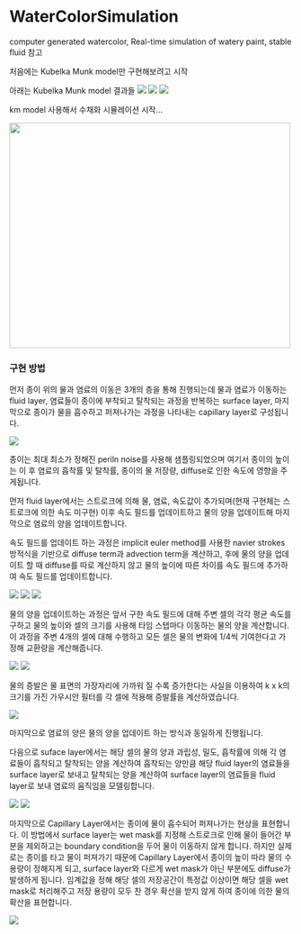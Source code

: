 # WaterColorSimulation

computer generated watercolor, Real-time simulation of watery paint, stable fluid 참고

처음에는 Kubelka Munk model만 구현해보려고 시작

아래는 Kubelka Munk model 결과들
<img src="https://github.com/jong1-choi/WaterColorSimulation/blob/main/Images/km1.png">
<img src="https://github.com/jong1-choi/WaterColorSimulation/blob/main/Images/km2.png">
<img src="https://github.com/jong1-choi/WaterColorSimulation/blob/main/Images/km3.png">

km model 사용해서 수채화 시뮬레이션 시작...

<img src="https://github.com/jong1-choi/WaterColorSimulation/blob/main/Images/demo.gif" width="500" height="400">

### 구현 방법

먼저 종이 위의 물과 염료의 이동은 3개의 층을 통해 진행되는데 물과 염료가 이동하는 fluid layer, 염료들이 종이에 부착되고 탈착되는 과정을 반복하는 surface layer, 마지막으로 종이가 물을 흡수하고 퍼져나가는 과정을 나타내는 capillary layer로 구성됩니다.

<img src="https://github.com/jong1-choi/WaterColorSimulation/blob/main/Images/image1.png">

종이는 최대 최소가 정해진 periln noise를 사용해 샘플링되었으며 여기서 종이의 높이는 이 후 염료의 흡착률 및 탈착률, 종이의 물 저장량, diffuse로 인한 속도에 영향을 주게됩니다.

먼저 fluid layer에서는 스트로크에 의해 물, 염료, 속도값이 추가되며(현재 구현체는 스트로크에 의한 속도 미구현) 이후 속도 필드를 업데이트하고 물의 양을 업데이트해 마지막으로 염료의 양을 업데이트합니다.

속도 필드를 업데이트 하는 과정은 implicit euler method를 사용한 navier strokes 방적식을 기반으로 diffuse term과 advection term을 계산하고, 후에 물의 양을 업데이트 할 때 diffuse를 따로 계산하지 않고 물의 높이에 따른 차이를 속도 필드에 추가하여 속도 필드를 업데이트합니다.

<img src="https://github.com/jong1-choi/WaterColorSimulation/blob/main/Images/image2.png">

<img src="https://github.com/jong1-choi/WaterColorSimulation/blob/main/Images/image3.png">

<img src="https://github.com/jong1-choi/WaterColorSimulation/blob/main/Images/image4.png">

물의 양을 업데이트하는 과정은 앞서 구한 속도 필드에 대해 주변 셀의 각각 평균 속도를 구하고 물의 높이와 셀의 크기를 사용해 타임 스텝마다 이동하는 물의 양을 계산합니다. 이 과정을 주변 4개의 셀에 대해 수행하고 모든 셀은 물의 변화에 1/4씩 기여한다고 가정해 교환량을 계산해줍니다.

<img src="https://github.com/jong1-choi/WaterColorSimulation/blob/main/Images/image5.png">

<img src="https://github.com/jong1-choi/WaterColorSimulation/blob/main/Images/image6.png">

물의 증발은 물 표면의 가장자리에 가까워 질 수록 증가한다는 사실을 이용하여 k x k의 크기를 가진 가우시안 필터를 각 셀에 적용해 증발률을 계산하였습니다.

<img src="https://github.com/jong1-choi/WaterColorSimulation/blob/main/Images/image7.png">

마지막으로 염료의 양은 물의 양을 업데이트 하는 방식과 동일하게 진행됩니다.

다음으로 suface layer에서는 해당 셀의 물의 양과 과립성, 밀도, 흡착률에 의해 각 염료들이 흡착되고 탈착되는 양을 계산하여 흡착되는 양만큼 해당 fluid layer의 염료들을 surface layer로 보내고 탈착되는 양을 계산하여 surface layer의 염료들을 fluid layer로 보내 염료의 움직임을 모델링합니다.

<img src="https://github.com/jong1-choi/WaterColorSimulation/blob/main/Images/image8.png">

<img src="https://github.com/jong1-choi/WaterColorSimulation/blob/main/Images/image9.png">

마지막으로 Capillary Layer에서는 종이에 물이 흡수되어 퍼져나가는 현상을 표현합니다.
이 방법에서 surface layer는 wet mask를 지정해 스트로크로 인해 물이 들어간 부분을 제외하고는 boundary condition을 두어 물이 이동하지 않게 합니다. 하지만 실제로는 종이를 타고 물이 퍼져가기 때문에 Capillary Layer에서 종이의 높이 따라 물의 수용량이 정해지게 되고, surface layer와 다르게 wet mask가 아닌 부분에도 diffuse가 발생하게 됩니다. 임계값을 정해 해당 셀의 저장공간이 특정값 이상이면 해당 셀을 wet mask로 처리해주고 저장 용량이 모두 찬 경우 확산을 받지 않게 하여 종이에 의한 물의 확산을 표현합니다.

<img src="https://github.com/jong1-choi/WaterColorSimulation/blob/main/Images/image10.png">
